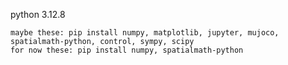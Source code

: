 python 3.12.8

    maybe these: pip install numpy, matplotlib, jupyter, mujoco, spatialmath-python, control, sympy, scipy
    for now these: pip install numpy, spatialmath-python